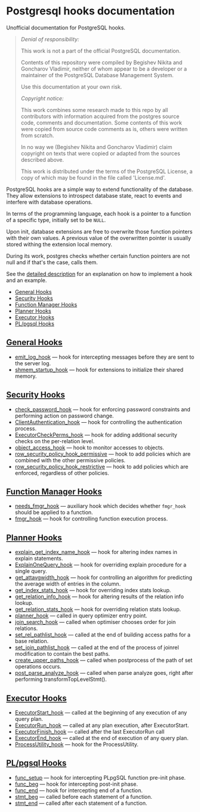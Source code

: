 # Postgresql hooks documentation

Unofficial documentation for PostgreSQL hooks.

> *Denial of responsibility:*
> 
> This work is not a part of the official PostgreSQL documentation.
> 
> Contents of this repository were compiled by Begishev Nikita and
> Goncharov Vladimir, neither of whom appear to be a developer or a maintainer
> of the PostgreSQL Database Management System.
>
> Use this documentation at your own risk.
>
> 
> *Copyright notice:*
> 
> This work combines some research made to this repo by all contributors with
> information acquired from the postgres source code, comments and
> documentation. Some contents of this work were copied from source code
> comments as is, others were written from scratch.
> 
> In no way we (Begishev Nikita and Goncharov Vladimir) claim copyright on texts
> that were copied or adapted from the sources described above.
>
> This work is distributed under the terms of the PostgreSQL License, a copy of
> which may be found in the file called 'License.md'.

PostgreSQL hooks are a simple way to extend functionality of the database.
They allow extensions to introspect database state, react to events and
interfere with database operations.

In terms of the programming language, each hook is a pointer to a function
of a specific type, initially set to be `NULL`.

Upon init, database extensions are free to overwrite those function pointers
with their own values. A previous value of the overwritten pointer is usually
stored withing the extension local memory.

During its work, postgres checks whether certain function pointers are not null
and if that's the case, calls them.

See the [detailed description](Detailed.md) for an explanation on
how to implement a hook and an example.

* [General Hooks](#general-hooks)
* [Security Hooks](#security-hooks)
* [Function Manager Hooks](#function-manager-hooks)
* [Planner Hooks](#planner-hooks)
* [Executor Hooks](#executor-hooks)
* [PL/pgsql Hooks](#plpgsql-hooks)


## [General Hooks](Detailed.md#general-hooks)



* [emit_log_hook](Detailed.md#emit_log_hook) — hook for intercepting messages before they are sent to the server log.
* [shmem_startup_hook](Detailed.md#shmem_startup_hook) — hook for extensions to initialize their shared memory.

## [Security Hooks](Detailed.md#security-hooks)



* [check_password_hook](Detailed.md#check_password_hook) — hook for enforcing password constraints and performing action on password change.
* [ClientAuthentication_hook](Detailed.md#ClientAuthentication_hook) — hook for controlling the authentication process.
* [ExecutorCheckPerms_hook](Detailed.md#ExecutorCheckPerms_hook) — hook for adding additional security checks on the per-relation level.
* [object_access_hook](Detailed.md#object_access_hook) — hook to monitor accesses to objects.
* [row_security_policy_hook_permissive](Detailed.md#row_security_policy_hook_permissive) — hook to add policies which are combined with the other permissive policies.
* [row_security_policy_hook_restrictive](Detailed.md#row_security_policy_hook_restrictive) — hook to add policies which are enforced, regardless of other policies.

## [Function Manager Hooks](Detailed.md#function-manager-hooks)



* [needs_fmgr_hook](Detailed.md#needs_fmgr_hook) — auxiliary hook which decides whether `fmgr_hook` should be applied to a function.
* [fmgr_hook](Detailed.md#fmgr_hook) — hook for controlling function execution process.

## [Planner Hooks](Detailed.md#planner-hooks)



* [explain_get_index_name_hook](Detailed.md#explain_get_index_name_hook) — hook for altering index names in explain statements.
* [ExplainOneQuery_hook](Detailed.md#ExplainOneQuery_hook) — hook for overriding explain procedure for a single query.
* [get_attavgwidth_hook](Detailed.md#get_attavgwidth_hook) — hook for controlling an algorithm for predicting the average width of entries in the column.
* [get_index_stats_hook](Detailed.md#get_index_stats_hook) — hook for overriding index stats lookup.
* [get_relation_info_hook](Detailed.md#get_relation_info_hook) — hook for altering results of the relation info lookup.
* [get_relation_stats_hook](Detailed.md#get_relation_stats_hook) — hook for overriding relation stats lookup.
* [planner_hook](Detailed.md#planner_hook) — called in query optimizer entry point.
* [join_search_hook](Detailed.md#join_search_hook) — called when optimiser chooses order for join relations.
* [set_rel_pathlist_hook](Detailed.md#set_rel_pathlist_hook) — called at the end of building access paths for a base relation.
* [set_join_pathlist_hook](Detailed.md#set_join_pathlist_hook) — called at the end of the process of joinrel modification to contain the best paths.
* [create_upper_paths_hook](Detailed.md#create_upper_paths_hook) — called when postprocess of the path of set operations occurs.
* [post_parse_analyze_hook](Detailed.md#post_parse_analyze_hook) — called when parse analyze goes, right after performing transformTopLevelStmt().

## [Executor Hooks](Detailed.md#executor-hooks)



* [ExecutorStart_hook](Detailed.md#ExecutorStart_hook) — called at the beginning of any execution of any query plan.
* [ExecutorRun_hook](Detailed.md#ExecutorRun_hook) — called at any plan execution, after ExecutorStart.
* [ExecutorFinish_hook](Detailed.md#ExecutorFinish_hook) — called after the last ExecutorRun call
* [ExecutorEnd_hook](Detailed.md#ExecutorEnd_hook) — called at the end of execution of any query plan.
* [ProcessUtility_hook](Detailed.md#ProcessUtility_hook) — hook for the ProcessUtility.

## [PL/pgsql Hooks](Detailed.md#plpgsql-hooks)



* [func_setup](Detailed.md#func_setup) — hook for intercepting PLpgSQL function pre-init phase.
* [func_beg](Detailed.md#func_beg) — hook for intercepting post-init phase.
* [func_end](Detailed.md#func_end) — hook for intercepting end of a function.
* [stmt_beg](Detailed.md#stmt_beg) — called before each statement of a function.
* [stmt_end](Detailed.md#stmt_end) — called after each statement of a function.

